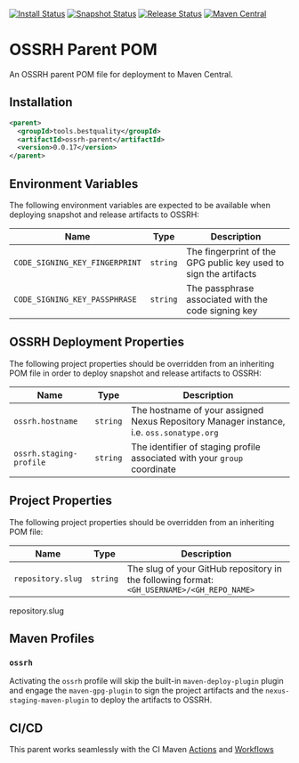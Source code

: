 [![Install Status](https://github.com/Best-Quality-Engineering/ossrh-parent/actions/workflows/install-snapshot.yml/badge.svg)](https://github.com/Best-Quality-Engineering/ossrh-parent/actions/workflows/install-snapshot.yml)
[![Snapshot Status](https://github.com/Best-Quality-Engineering/ossrh-parent/actions/workflows/deploy-ossrh-snapshot.yml/badge.svg)](https://github.com/Best-Quality-Engineering/ossrh-parent/actions/workflows/deploy-ossrh-snapshot.yml)
[![Release Status](https://github.com/Best-Quality-Engineering/ossrh-parent/actions/workflows/deploy-ossrh-release.yml/badge.svg)](https://github.com/Best-Quality-Engineering/ossrh-parent/actions/workflows/deploy-ossrh-release.yml)
[![Maven Central](https://img.shields.io/maven-central/v/tools.bestquality/ossrh-parent.svg?color=green&label=maven%20central)](https://search.maven.org/search?q=g:tools.bestquality%20AND%20a:ossrh-parent)

# OSSRH Parent POM
An OSSRH parent POM file for deployment to Maven Central.

## Installation
```xml
<parent>
  <groupId>tools.bestquality</groupId>
  <artifactId>ossrh-parent</artifactId>
  <version>0.0.17</version>
</parent>
```
## Environment Variables
The following environment variables are expected to be available when deploying snapshot and release artifacts to
OSSRH:

| Name                           | Type     | Description                                                      |
|--------------------------------|----------|------------------------------------------------------------------|
| `CODE_SIGNING_KEY_FINGERPRINT` | `string` | The fingerprint of the GPG public key used to sign the artifacts |
| `CODE_SIGNING_KEY_PASSPHRASE`  | `string` | The passphrase associated with the code signing key              |

## OSSRH Deployment Properties
The following project properties should be overridden from an inheriting POM file in order to deploy snapshot and 
release artifacts to OSSRH:

| Name                    | Type     | Description                                                                              |
|-------------------------|----------|------------------------------------------------------------------------------------------|
| `ossrh.hostname`        | `string` | The hostname of your assigned Nexus Repository Manager instance, i.e. `oss.sonatype.org` |
| `ossrh.staging-profile` | `string` | The identifier of staging profile associated with your `group` coordinate                |

## Project Properties
The following project properties should be overridden from an inheriting POM file:

| Name              | Type     | Description                                                                                |
|-------------------|----------|--------------------------------------------------------------------------------------------|
| `repository.slug` | `string` | The slug of your GitHub repository in the following format: `<GH_USERNAME>/<GH_REPO_NAME>` |

repository.slug

## Maven Profiles

### `ossrh`
Activating the `ossrh` profile will skip the built-in `maven-deploy-plugin` plugin and engage the `maven-gpg-plugin` to
sign the project artifacts and the `nexus-staging-maven-plugin` to deploy the artifacts to OSSRH.

## CI/CD
This parent works seamlessly with the CI Maven 
[Actions](https://github.com/Best-Quality-Engineering/ci-maven-actions) and 
[Workflows](https://github.com/Best-Quality-Engineering/ci-maven-workflows)